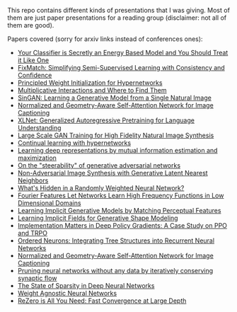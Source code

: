 This repo contains different kinds of presentations that I was giving.
Most of them are just paper presentations for a reading group (disclaimer: not all of them are good).

Papers covered (sorry for arxiv links instead of conferences ones):
- [Your Classifier is Secretly an Energy Based Model and You Should Treat it Like One](https://arxiv.org/abs/1912.03263)
- [FixMatch: Simplifying Semi-Supervised Learning with Consistency and Confidence](https://arxiv.org/abs/2001.07685)
- [Principled Weight Initialization for Hypernetworks](https://openreview.net/forum?id=H1lma24tPB)
- [Multiplicative Interactions and Where to Find Them](https://openreview.net/forum?id=rylnK6VtDH)
- [SinGAN: Learning a Generative Model from a Single Natural Image](https://arxiv.org/abs/1905.01164)
- [Normalized and Geometry-Aware Self-Attention Network for Image Captioning](https://arxiv.org/abs/2003.08897)
- [XLNet: Generalized Autoregressive Pretraining for Language Understanding](https://arxiv.org/abs/1906.08237)
- [Large Scale GAN Training for High Fidelity Natural Image Synthesis](https://arxiv.org/abs/1809.11096)
- [Continual learning with hypernetworks](https://arxiv.org/abs/1906.00695)
- [Learning deep representations by mutual information estimation and maximization](https://arxiv.org/abs/1808.06670)
- [On the "steerability" of generative adversarial networks](https://openreview.net/forum?id=HylsTT4FvB)
- [Non-Adversarial Image Synthesis with Generative Latent Nearest Neighbors](https://arxiv.org/abs/1812.08985)
- [What's Hidden in a Randomly Weighted Neural Network?](https://arxiv.org/abs/1911.13299)
- [Fourier Features Let Networks Learn High Frequency Functions in Low Dimensional Domains](https://arxiv.org/abs/2006.10739)
- [Learning Implicit Generative Models by Matching Perceptual Features](https://arxiv.org/abs/1904.02762)
- [Learning Implicit Fields for Generative Shape Modeling](https://arxiv.org/abs/1812.02822)
- [Implementation Matters in Deep Policy Gradients: A Case Study on PPO and TRPO](https://arxiv.org/abs/2005.12729)
- [Ordered Neurons: Integrating Tree Structures into Recurrent Neural Networks](https://arxiv.org/abs/1810.09536)
- [Normalized and Geometry-Aware Self-Attention Network for Image Captioning](https://arxiv.org/abs/2003.08897)
- [Pruning neural networks without any data by iteratively conserving synaptic flow](https://arxiv.org/abs/2006.05467)
- [The State of Sparsity in Deep Neural Networks](https://arxiv.org/abs/1902.09574)
- [Weight Agnostic Neural Networks](https://arxiv.org/abs/1906.04358)
- [ReZero is All You Need: Fast Convergence at Large Depth](https://arxiv.org/abs/2003.04887)

